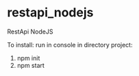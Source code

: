 # restapi_nodejs
RestApi NodeJS

To install:
run in console in directory project:
1. npm init
2. npm start
